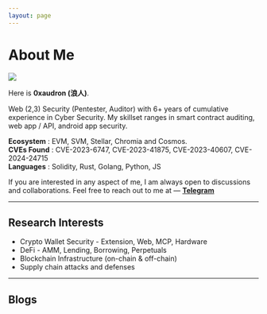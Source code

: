 ```yaml
---
layout: page
---
```


# About Me

<img src="https://0xaudron/0xaudron.png" class="floatpic">

Here is **0xaudron (浪人)**.<br>

Web (2,3) Security (Pentester, Auditor) with 6+ years of cumulative experience in Cyber Security. My skillset ranges in smart contract auditing, web app / API, android app security. 

**Ecosystem** :  EVM, SVM, Stellar, Chromia and Cosmos.
<br>
**CVEs Found** : CVE-2023-6747, CVE-2023-41875, CVE-2023-40607, CVE-2024-24715 
<br>
**Languages** : Solidity, Rust, Golang, Python, JS

If you are interested in any aspect of me, I am always open to discussions and collaborations. Feel free to reach out to me at — **[Telegram](https://t.me/Oxaudron)**

---

## Research Interests
- Crypto Wallet Security - Extension, Web, MCP, Hardware
- DeFi - AMM, Lending, Borrowing, Perpetuals
- Blockchain Infrastructure (on-chain & off-chain)
- Supply chain attacks and defenses

---

## Blogs




